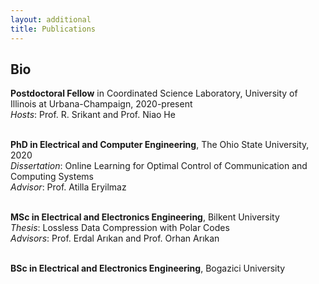 ```yaml
---
layout: additional
title: Publications
---
```

## Bio

**Postdoctoral Fellow** in Coordinated Science Laboratory, University of Illinois at Urbana-Champaign, 2020-present<br>
    *Hosts*: Prof. R. Srikant and Prof. Niao He<br><br>
    
**PhD in Electrical and Computer Engineering**, The Ohio State University, 2020<br>
    *Dissertation*: Online Learning for Optimal Control of Communication and Computing Systems<br>
    *Advisor*: Prof. Atilla Eryilmaz<br><br>

**MSc in Electrical and Electronics Engineering**, Bilkent University<br>
    *Thesis*: Lossless Data Compression with Polar Codes<br>
    *Advisors*: Prof. Erdal Arıkan and Prof. Orhan Arıkan<br><br>

**BSc in Electrical and Electronics Engineering**, Bogazici University
